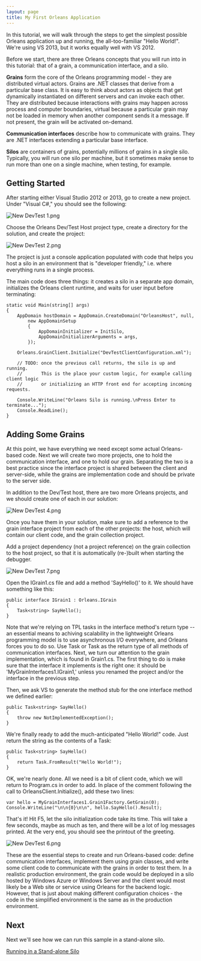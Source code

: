 ```yaml
---
layout: page
title: My First Orleans Application
---
```


In this tutorial, we will walk through the steps to get the simplest possible Orleans application up and running, the all-too-familiar "Hello World!". We're using VS 2013, but it works equally well with VS 2012.

 Before we start, there are three Orleans concepts that you will run into in this tutorial: that of a grain, a communication interface, and a silo.

**Grains** form the core of the Orleans programming model - they are distributed virtual actors. Grains are .NET classes that derive from a particular base class. It is easy to think about actors as objects that get dynamically instantiated on different servers and can invoke each other. They are distributed because interactions with grains may happen across process and computer boundaries, virtual because a particular grain may not be loaded in memory when another component sends it a message. If not present, the grain will be activated on-demand.

**Communication interfaces** describe how to communicate with grains. They are .NET interfaces extending a particular base interface.

**Silos** are containers of grains, potentially millions of grains in a single silo. Typically, you will run one silo per machine, but it sometimes make sense to run more than one on a single machine, when testing, for example.

## Getting Started

After starting either Visual Studio 2012 or 2013, go to create a new project. Under "Visual C#," you should see the following:

![New DevTest 1.png](http://download-codeplex.sec.s-msft.com/Download?ProjectName=orleans&DownloadId=810085)

 Choose the Orleans Dev/Test Host project type, create a directory for the solution, and create the project:

![New DevTest 2.png](http://download-codeplex.sec.s-msft.com/Download?ProjectName=orleans&DownloadId=810086)

 The project is just a console application populated with code that helps you host a silo in an environment that is "developer friendly," i.e. where everything runs in a single process.

 The main code does three things: it creates a silo in a separate app domain, initializes the Orleans client runtime, and waits for user input before terminating:


    static void Main(string[] args)
    {
        AppDomain hostDomain = AppDomain.CreateDomain("OrleansHost", null, 
            new AppDomainSetup
            {
                AppDomainInitializer = InitSilo,
                AppDomainInitializerArguments = args,
            });

        Orleans.GrainClient.Initialize("DevTestClientConfiguration.xml");

        // TODO: once the previous call returns, the silo is up and running.
        //       This is the place your custom logic, for example calling client logic
        //       or initializing an HTTP front end for accepting incoming requests.

        Console.WriteLine("Orleans Silo is running.\nPress Enter to terminate...");
        Console.ReadLine();
    }


## Adding Some Grains

At this point, we have everything we need except some actual Orleans-based code. Next we will create two more projects, one to hold the communication interface, and one to hold our grain. Separating the two is a best practice since the interface project is shared between the client and server-side, while the grains are implementation code and should be private to the server side.

 In addition to the Dev/Test host, there are two more Orleans projects, and we should create one of each in our solution:

![New DevTest 4.png](http://download-codeplex.sec.s-msft.com/Download?ProjectName=orleans&DownloadId=810088)

 Once you have them in your solution, make sure to add a reference to the grain interface project from each of the other projects: the host, which will contain our client code, and the grain collection project. 

 Add a project dependency (not a project reference) on the grain collection to the host project, so that it is automatically (re-)built when starting the debugger.

![New DevTest 7.png](http://download-codeplex.sec.s-msft.com/Download?ProjectName=orleans&DownloadId=810091)

 Open the IGrain1.cs file and add a method 'SayHello()' to it. We should have something like this:


    public interface IGrain1 : Orleans.IGrain
    {
        Task<string> SayHello();
    }



Note that we're relying on TPL tasks in the interface method's return type -- an essential means to achiving scalability in the lightweight Orleans programming model is to use asynchronous I/O everywhere, and Orleans forces you to do so. Use Task or Task<T> as the return type of all methods of communication interfaces.
Next, we turn our attention to the grain implementation, which is found in Grain1.cs. The first thing to do is make sure that the interface it implements is the right one: it should be 'MyGrainInterfaces1.IGrain1,' unless you renamed the project and/or the interface in the previous step.

 Then, we ask VS to generate the method stub for the one interface method we defined earlier:


    public Task<string> SayHello()
    {
        throw new NotImplementedException();
    }


 We're finally ready to add the much-anticipated "Hello World!" code. Just return the string as the contents of a Task:


    public Task<string> SayHello()
    {
        return Task.FromResult("Hello World!");
    }


 OK, we're nearly done. All we need is a bit of client code, which we will return to Program.cs in order to add. In place of the comment following the call to OrleansClient.Initialize(), add these two lines:


    var hello = MyGrainInterfaces1.Grain1Factory.GetGrain(0);
    Console.WriteLine("\n\n{0}\n\n", hello.SayHello().Result);


 That's it! Hit F5, let the silo initialization code take its time. This will take a few seconds, maybe as much as ten, and there will be a lot of log messages printed. At the very end, you should see the printout of the greeting.

![New DevTest 6.png](http://download-codeplex.sec.s-msft.com/Download?ProjectName=orleans&DownloadId=810090)

 These are the essential steps to create and run Orleans-based code: define communication interfaces, implement them using grain classes, and write some client code to communicate with the grains in order to test them. In a realistic production environment, the grain code would be deployed in a silo hosted by Windows Azure or Windows Server and the client would most likely be a Web site or service using Orleans for the backend logic. However, that is just about making different configuration choices - the code in the simplified environment is the same as in the production environment.


## Next

Next we'll see how we can run this sample in a stand-alone silo.

[Running in a Stand-alone Silo](Running-in-a-Stand-alone-Silo)
